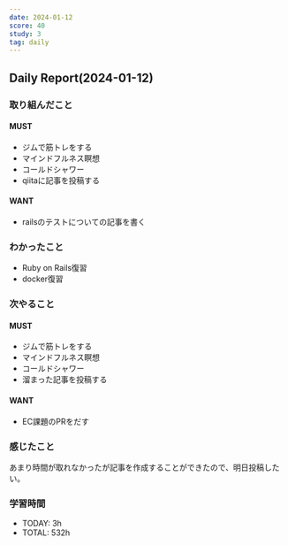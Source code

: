 ```yaml
---
date: 2024-01-12
score: 40
study: 3
tag: daily
---
```

## Daily Report(2024-01-12)
### 取り組んだこと
#### MUST
- ジムで筋トレをする
- マインドフルネス瞑想
- コールドシャワー
- qiitaに記事を投稿する
#### WANT
- railsのテストについての記事を書く
### わかったこと
- Ruby on Rails復習
- docker復習
### 次やること
#### MUST
- ジムで筋トレをする
- マインドフルネス瞑想
- コールドシャワー
- 溜まった記事を投稿する
#### WANT
- EC課題のPRをだす
### 感じたこと
あまり時間が取れなかったが記事を作成することができたので、明日投稿したい。
### 学習時間
- TODAY: 3h
- TOTAL: 532h